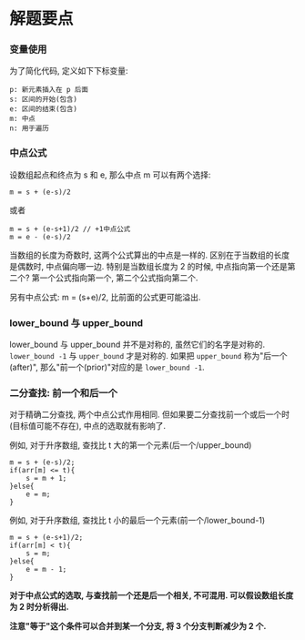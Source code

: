 # 解题要点

### 变量使用

为了简化代码, 定义如下下标变量:

	p: 新元素插入在 p 后面
	s: 区间的开始(包含)
	e: 区间的结束(包含)
	m: 中点
	n: 用于遍历

### 中点公式

设数组起点和终点为 s 和 e, 那么中点 m 可以有两个选择:

	m = s + (e-s)/2

或者

	m = s + (e-s+1)/2 // +1中点公式
	m = e - (e-s)/2

当数组的长度为奇数时, 这两个公式算出的中点是一样的. 区别在于当数组的长度是偶数时, 中点偏向哪一边. 特别是当数组长度为 2 的时候, 中点指向第一个还是第二个? 第一个公式指向第一个, 第二个公式指向第二个.

另有中点公式: m = (s+e)/2, 比前面的公式更可能溢出.

### lower_bound 与 upper_bound

lower_bound 与 upper_bound 并不是对称的, 虽然它们的名字是对称的. `lower_bound -1` 与 `upper_bound` 才是对称的. 如果把 `upper_bound` 称为"后一个(after)", 那么"前一个(prior)"对应的是 `lower_bound -1`.

### 二分查找: 前一个和后一个

对于精确二分查找, 两个中点公式作用相同. 但如果要二分查找前一个或后一个时(目标值可能不存在), 中点的选取就有影响了.

例如, 对于升序数组, 查找比 t 大的第一个元素(后一个/upper_bound)

	m = s + (e-s)/2;
	if(arr[m] <= t){
		s = m + 1;
	}else{
		e = m;
	}

例如, 对于升序数组, 查找比 t 小的最后一个元素(前一个/lower_bound-1)

	m = s + (e-s+1)/2;
	if(arr[m] < t){
		s = m;
	}else{
		e = m - 1;
	}

__对于中点公式的选取, 与查找前一个还是后一个相关, 不可混用. 可以假设数组长度为 2 时分析得出.__

__注意"等于"这个条件可以合并到某一个分支, 将 3 个分支判断减少为 2 个.__

